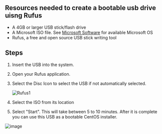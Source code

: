 Resources needed to create a bootable usb drive uisng Rufus
---
- A 4GB or larger USB stick/flash drive
- A Microsoft ISO file. See [Microsoft Software](https://www.microsoft.com/en-ca/software-download) for available Microsoft OS
- Rufus, a free and open source USB stick writing tool

Steps
---
1. Insert the USB into the system.
2. Open your Rufus application.
3. Select the Disc Icon to select the USB if not automatically selected.

   ![Rufus1](https://github.com/user-attachments/assets/74869846-2aa9-4571-b8f0-5cee86b61ec1)

4. Select the ISO from its location
5. Select "Start". This will take between 5 to 10 minutes. After it is complete you can use this USB as a bootable CentOS installer.

![image](https://github.com/user-attachments/assets/b6f959df-7504-4792-916b-ef852cce18d3)

